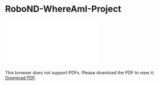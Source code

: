 # RoboND-WhereAmI-Project

<object data="./Udacity_Where_Am_I_Project_Report.pdf" type="application/pdf" width="700px" height="700px">
    <embed src="./Udacity_Where_Am_I_Project_Report.pdf">
        <p>This browser does not support PDFs. Please download the PDF to view it: <a href="./Udacity_Where_Am_I_Project_Report.pdf">Download PDF</a>.</p>
    </embed>
</object>
